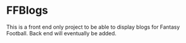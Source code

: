 # FFBlogs
This is a front end only project to be able to display blogs for Fantasy Football. Back end will eventually be added.
